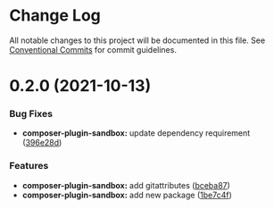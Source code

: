 # Change Log

All notable changes to this project will be documented in this file.
See [Conventional Commits](https://conventionalcommits.org) for commit guidelines.

# 0.2.0 (2021-10-13)


### Bug Fixes

* **composer-plugin-sandbox:** update dependency requirement ([396e28d](https://github.com/itcig/composer-plugin-sandbox/commit/396e28d9d1f3365a0a770087524fc7c68470bd40))


### Features

* **composer-plugin-sandbox:** add gitattributes ([bceba87](https://github.com/itcig/composer-plugin-sandbox/commit/bceba87470593462a6c901e93fdfe2db5ad8a118))
* **composer-plugin-sandbox:** add new package ([1be7c4f](https://github.com/itcig/composer-plugin-sandbox/commit/1be7c4fa891876410e8ef4589452e597a07852a4))

